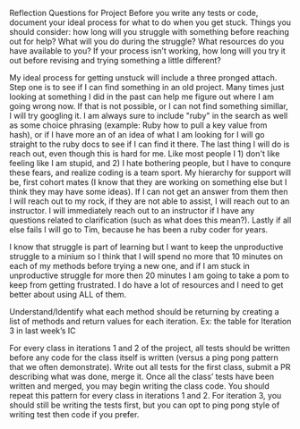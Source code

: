 Reflection Questions for Project
Before you write any tests or code, document your ideal process for what to do when you get stuck. Things you should consider: how long will you struggle with something before reaching out for help? What will you do during the struggle? What resources do you have available to you? If your process isn’t working, how long will you try it out before revising and trying something a little different?

My ideal process for getting unstuck will include a three pronged attach. Step one is to see if I can find something in an old project. Many times just looking at something I did in the past can help me figure out where I am going wrong now. If that is not possible, or I can not find something simillar, I will try googling it. I am always sure to include "ruby" in the search as well as some choice phrasing (example: Ruby how to pull a key value from hash), or if I have more an of an idea of what I am looking for I will go straight to the ruby docs to see if I can find it there. The last thing I will do is reach out, even though this is hard for me. Like most people I 1) don't like feeling like I am stupid, and 2) I hate bothering people, but I have to conqure these fears, and realize coding is a team sport. My hierarchy for support will be, first cohort mates (I know that they are working on something else but I think they may have some ideas). If I can not get an answer from them then I will reach out to my rock, if they are not able to assist, I will reach out to an instructor. I will immediately reach out to an instructor if I have any questions related to clarification (such as what does this mean?). Lastly if all else fails I will go to Tim, because he has been a ruby coder for years. 

I know that struggle is part of learning but I want to keep the unproductive struggle to a minium so I think that I will spend no more that 10 minutes on each of my methods before trying a new one, and if I am stuck in unproductive struggle for more then 20 minutes I am going to take a pom to keep from getting frustrated. I do have a lot of resources and I need to get better about using ALL of them. 


Understand/Identify what each method should be returning by creating a list of methods and return values for each iteration. Ex: the table for Iteration 3 in last week’s IC


For every class in iterations 1 and 2 of the project, all tests should be written before any code for the class itself is written (versus a ping pong pattern that we often demonstrate). Write out all tests for the first class, submit a PR describing what was done, merge it. Once all the class’ tests have been written and merged, you may begin writing the class code. You should repeat this pattern for every class in iterations 1 and 2. For iteration 3, you should still be writing the tests first, but you can opt to ping pong style of writing test then code if you prefer.
